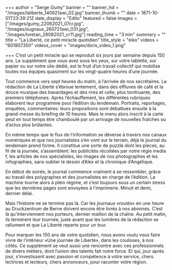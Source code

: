 +++
author = "Serge Gumy"
banner = ""
banner_hd = "/images/laliberte_140921awi_02.jpg"
banner_thumb = ""
date = 1871-10-01T23:39:21Z
date_display = "Edito"
featured = false
images = ["/images/gumy_22062021_07cr.jpg", "/images/sugnaux_260721awi_031.jpg", "/images/loretan_26082021_cr11.jpg"]
reading_time = "3 min"
summary = ""
title = "La Liberté, ce petit miracle quotidien"
title_style = "eiko"
videos = "601807350"
videos_cover = "images/doris_video_1.png"

+++
C’est un petit miracle qui se reproduit six jours par semaine depuis 150 ans. Le supplément que vous avez sous les yeux, sur votre tablette, sur papier ou sur notre site dédié, est le fruit d’un travail collectif qui mobilise toutes nos équipes quasiment sur les vingt-quatre heures d’une journée.

Tout commence vers sept heures du matin, à l’arrivée de nos secrétaires. La rédaction de La Liberté s’ébroue lentement, dans des effluves de café et la douce musique des bavardages et des rires et celle, plus tonitruante, des premiers téléphones. Après l’échauffement, les différentes rubriques élaborent leur programme pour l’édition du lendemain. Portraits, reportages, enquêtes, commentaires: leurs propositions sont débattues ensuite à la grand-messe du briefing de 10 heures. Mais le menu alors inscrit à la carte peut en tout temps être chamboulé par un arrivage de nouvelles fraîches ou d’actus plus brûlantes.

En même temps que le flux de l’information se déverse à travers nos canaux numériques et que nos journalistes s’en vont sur le terrain, déjà le journal du lendemain prend forme. Il constitue une sorte de puzzle dont les pièces, au fil de la journée, s’assemblent: les publicités récoltées par notre régie media f, les articles de nos spécialistes, les images de nos photographes et les infographies, sans oublier le dessin d’Alex et la chronique d’Angélique.

En début de soirée, le journal commence vraiment à se ressembler, grâce au travail des polygraphes et des journalistes en charge de l’édition. La machine tourne alors à plein régime, et c’est toujours sous un certain stress que les dernières pages sont envoyées à l’imprimerie. Minuit et demi, dernier délai.

Mais l’histoire ne se termine pas là. Car les journaux «roulés» en une heure au Druckzentrum de Berne doivent encore être livrés à nos abonnés. C’est là qu’interviennent nos porteurs, dernier maillon de la chaîne. Au petit matin, ils terminent leur tournée, juste avant que les lumières de la rédaction se rallument et que La Liberté reparte pour un tour.

Pour marquer les 150 ans de votre quotidien, nous avons voulu vous faire vivre de l’intérieur «Une journée de Liberté», dans les coulisses, à nos côtés. Ce supplément se veut aussi une rencontre avec ces professionnels de divers métiers, dont l’union des talents fait notre force. Et qui, jour après jour, s’investissent avec passion et compétence à votre service, chers lectrices et lecteurs, chers annonceurs, pour raconter votre région.